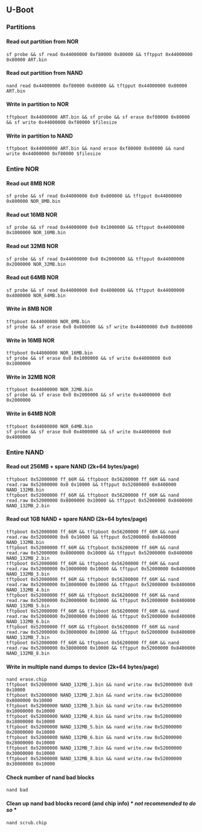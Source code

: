 ## U-Boot 

### Partitions

#### Read out partition from NOR
```
sf probe && sf read 0x44000000 0xf80000 0x80000 && tftpput 0x44000000 0x80000 ART.bin
```

#### Read out partition from NAND
```
nand read 0x44000000 0xf80000 0x80000 && tftpput 0x44000000 0x80000 ART.bin
```

#### Write in partition to NOR
```
tftpboot 0x44000000 ART.bin && sf probe && sf erase 0xf80000 0x80000 && sf write 0x44000000 0xf80000 $filesize
```

#### Write in partition to NAND
```
tftpboot 0x44000000 ART.bin && nand erase 0xf80000 0x80000 && nand write 0x44000000 0xf80000 $filesize
```

### Entire NOR

#### Read out 8MB NOR
```
sf probe && sf read 0x44000000 0x0 0x800000 && tftpput 0x44000000 0x800000 NOR_8MB.bin
```

#### Read out 16MB NOR
```
sf probe && sf read 0x44000000 0x0 0x1000000 && tftpput 0x44000000 0x1000000 NOR_16MB.bin
```

#### Read out 32MB NOR
```
sf probe && sf read 0x44000000 0x0 0x2000000 && tftpput 0x44000000 0x2000000 NOR_32MB.bin
```

#### Read out 64MB NOR
```
sf probe && sf read 0x44000000 0x0 0x4000000 && tftpput 0x44000000 0x4000000 NOR_64MB.bin
```

#### Write in 8MB NOR
```
tftpboot 0x44000000 NOR_8MB.bin
sf probe && sf erase 0x0 0x800000 && sf write 0x44000000 0x0 0x800000
```

#### Write in 16MB NOR
```
tftpboot 0x44000000 NOR_16MB.bin
sf probe && sf erase 0x0 0x1000000 && sf write 0x44000000 0x0 0x1000000
```

#### Write in 32MB NOR
```
tftpboot 0x44000000 NOR_32MB.bin
sf probe && sf erase 0x0 0x2000000 && sf write 0x44000000 0x0 0x2000000
```

#### Write in 64MB NOR
```
tftpboot 0x44000000 NOR_64MB.bin
sf probe && sf erase 0x0 0x4000000 && sf write 0x44000000 0x0 0x4000000
```

### Entire NAND

#### Read out 256MB + spare NAND (2k+64 bytes/page)
```
tftpboot 0x52000000 ff_66M && tftpboot 0x56200000 ff_66M && nand read.raw 0x52000000 0x0 0x10000 && tftpput 0x52000000 0x8400000 NAND_132MB.bin
tftpboot 0x52000000 ff_66M && tftpboot 0x56200000 ff_66M && nand read.raw 0x52000000 0x8000000 0x10000 && tftpput 0x52000000 0x8400000 NAND_132MB_2.bin
```

#### Read out 1GB NAND + spare NAND (2k+64 bytes/page)
```
tftpboot 0x52000000 ff_66M && tftpboot 0x56200000 ff_66M && nand read.raw 0x52000000 0x0 0x10000 && tftpput 0x52000000 0x8400000 NAND_132MB.bin
tftpboot 0x52000000 ff_66M && tftpboot 0x56200000 ff_66M && nand read.raw 0x52000000 0x8000000 0x10000 && tftpput 0x52000000 0x8400000 NAND_132MB_2.bin
tftpboot 0x52000000 ff_66M && tftpboot 0x56200000 ff_66M && nand read.raw 0x52000000 0x10000000 0x10000 && tftpput 0x52000000 0x8400000 NAND_132MB_3.bin
tftpboot 0x52000000 ff_66M && tftpboot 0x56200000 ff_66M && nand read.raw 0x52000000 0x18000000 0x10000 && tftpput 0x52000000 0x8400000 NAND_132MB_4.bin
tftpboot 0x52000000 ff_66M && tftpboot 0x56200000 ff_66M && nand read.raw 0x52000000 0x20000000 0x10000 && tftpput 0x52000000 0x8400000 NAND_132MB_5.bin
tftpboot 0x52000000 ff_66M && tftpboot 0x56200000 ff_66M && nand read.raw 0x52000000 0x28000000 0x10000 && tftpput 0x52000000 0x8400000 NAND_132MB_6.bin
tftpboot 0x52000000 ff_66M && tftpboot 0x56200000 ff_66M && nand read.raw 0x52000000 0x30000000 0x10000 && tftpput 0x52000000 0x8400000 NAND_132MB_7.bin
tftpboot 0x52000000 ff_66M && tftpboot 0x56200000 ff_66M && nand read.raw 0x52000000 0x38000000 0x10000 && tftpput 0x52000000 0x8400000 NAND_132MB_8.bin
```

#### Write in multiple nand dumps to device (2k+64 bytes/page)
```
nand erase.chip
tftpboot 0x52000000 NAND_132MB_1.bin && nand write.raw 0x52000000 0x0 0x10000
tftpboot 0x52000000 NAND_132MB_2.bin && nand write.raw 0x52000000 0x8000000 0x10000
tftpboot 0x52000000 NAND_132MB_3.bin && nand write.raw 0x52000000 0x10000000 0x10000
tftpboot 0x52000000 NAND_132MB_4.bin && nand write.raw 0x52000000 0x18000000 0x10000
tftpboot 0x52000000 NAND_132MB_5.bin && nand write.raw 0x52000000 0x20000000 0x10000
tftpboot 0x52000000 NAND_132MB_6.bin && nand write.raw 0x52000000 0x28000000 0x10000
tftpboot 0x52000000 NAND_132MB_7.bin && nand write.raw 0x52000000 0x30000000 0x10000
tftpboot 0x52000000 NAND_132MB_8.bin && nand write.raw 0x52000000 0x38000000 0x10000
```

#### Check number of nand bad blocks
```
nand bad
```

#### Clean up nand bad blocks record (and chip info) * *not recommended to do so* *
```
nand scrub.chip
```